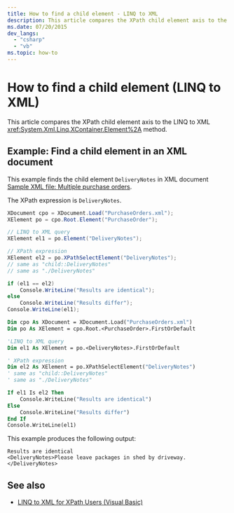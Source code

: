 ```yaml
---
title: How to find a child element - LINQ to XML
description: This article compares the XPath child element axis to the LINQ to XML <xref:System.Xml.Linq.XContainer.Element%2A> method.
ms.date: 07/20/2015
dev_langs:
  - "csharp"
  - "vb"
ms.topic: how-to
---
```


# How to find a child element (LINQ to XML)

This article compares the XPath child element axis to the LINQ to XML <xref:System.Xml.Linq.XContainer.Element%2A> method.

## Example: Find a child element in an XML document

This example finds the child element `DeliveryNotes` in XML document [Sample XML file: Multiple purchase orders](sample-xml-file-multiple-purchase-orders.md).

The XPath expression is `DeliveryNotes`.

```csharp
XDocument cpo = XDocument.Load("PurchaseOrders.xml");
XElement po = cpo.Root.Element("PurchaseOrder");

// LINQ to XML query
XElement el1 = po.Element("DeliveryNotes");

// XPath expression
XElement el2 = po.XPathSelectElement("DeliveryNotes");
// same as "child::DeliveryNotes"
// same as "./DeliveryNotes"

if (el1 == el2)
    Console.WriteLine("Results are identical");
else
    Console.WriteLine("Results differ");
Console.WriteLine(el1);
```

```vb
Dim cpo As XDocument = XDocument.Load("PurchaseOrders.xml")
Dim po As XElement = cpo.Root.<PurchaseOrder>.FirstOrDefault

'LINQ to XML query
Dim el1 As XElement = po.<DeliveryNotes>.FirstOrDefault

' XPath expression
Dim el2 As XElement = po.XPathSelectElement("DeliveryNotes")
' same as "child::DeliveryNotes"
' same as "./DeliveryNotes"

If el1 Is el2 Then
    Console.WriteLine("Results are identical")
Else
    Console.WriteLine("Results differ")
End If
Console.WriteLine(el1)
```

This example produces the following output:

```output
Results are identical
<DeliveryNotes>Please leave packages in shed by driveway.</DeliveryNotes>
```

## See also

- [LINQ to XML for XPath Users (Visual Basic)](./comparison-xpath-linq-xml.md)

